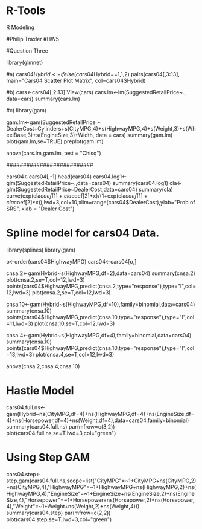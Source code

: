 # R-Tools
R Modeling

#Philip Traxler
#HW5

#Question Three

library(glmnet)



#a)
cars04$Hybrid<-ifelse(cars04$Hybrid==1,1,2)
pairs(cars04[,3:13], main="Cars04 Scatter Plot Matrix", col=cars04$Hybrid)

#b)
cars<-cars04[,2:13]
View(cars)
cars.lm<-lm(SuggestedRetailPrice~., data=cars)
summary(cars.lm)

#c)
library(gam)

gam.lm<-gam(SuggestedRetailPrice ~ DealerCost+Cylinders+s(CityMPG,4)+s(HighwayMPG,4)+s(Weight,3)+s(WheelBase,3)+s(EngineSize,3)+Width, data = cars)
summary(gam.lm)
plot(gam.lm,se=TRUE)
preplot(gam.lm)

anova(cars.lm,gam.lm, test = "Chisq")

##########################

cars04<-cars04[,-1]
head(cars04)
cars04.log1<-glm(SuggestedRetailPrice~.,data=cars04)
summary(cars04.log1) 
cla<-glm(SuggestedRetailPrice~DealerCost,data=cars04)
summary(cla)
curve(exp(cla$coef[1]+cla$coef[2]*x)/(1+exp(cla$coef[1]+cla$coef[2]*x)),lwd=3,col=10,xlim=range(cars04$DealerCost),ylab="Prob of SRS", xlab = "Dealer Cost")

# Spline model for cars04 Data.

library(splines)
library(gam)

o<-order(cars04$HighwayMPG)
cars04<-cars04[o,]


cnsa.2<-gam(Hybrid~s(HighwayMPG,df=2),data=cars04)
summary(cnsa.2)
plot(cnsa.2,se=T,col=12,lwd=3)
points(cars04$HighwayMPG,predict(cnsa.2,type="response"),type="l",col=12,lwd=3)
plot(cnsa.2,se=T,col=12,lwd=3)

cnsa.10<-gam(Hybrid~s(HighwayMPG,df=10),family=binomial,data=cars04)
summary(cnsa.10)
points(cars04$HighwayMPG,predict(cnsa.10,type="response"),type="l",col=11,lwd=3)
plot(cnsa.10,se=T,col=12,lwd=3)


cnsa.4<-gam(Hybrid~s(HighwayMPG,df=4),family=binomial,data=cars04)
summary(cnsa.10)
points(cars04$HighwayMPG,predict(cnsa.10,type="response"),type="l",col=13,lwd=3)
plot(cnsa.4,se=T,col=12,lwd=3)

anova(cnsa.2,cnsa.4,cnsa.10)

# Hastie Model
cars04.full.ns<-gam(Hybrid~ns(CityMPG,df=4)+ns(HighwayMPG,df=4)+ns(EngineSize,df=4)+ns(Horsepower,df=4)+ns(Weight,df=4),data=cars04,family=binomial)
summary(cars04.full.ns)
par(mfrow=c(3,2))
plot(cars04.full.ns,se=T,lwd=3,col="green")

# Using Step GAM
cars04.step<-step.gam(cars04.full.ns,scope=list("CityMPG"=~1+CityMPG+ns(CityMPG,2)+ns(CityMPG,4),"HighwayMPG"=~1+HighwayMPG+ns(HighwayMPG,2)+ns(HighwayMPG,4),"EngineSize"=~1+EngineSize+ns(EngineSize,2)+ns(EngineSize,4),"Horsepower"=~1+Horsepower+ns(Horsepower,2)+ns(Horsepower,4),"Weight"=~1+Weight+ns(Weight,2)+ns(Weight,4)))
summary(cars04.step)
par(mfrow=c(2,2))
plot(cars04.step,se=T,lwd=3,col="green")




